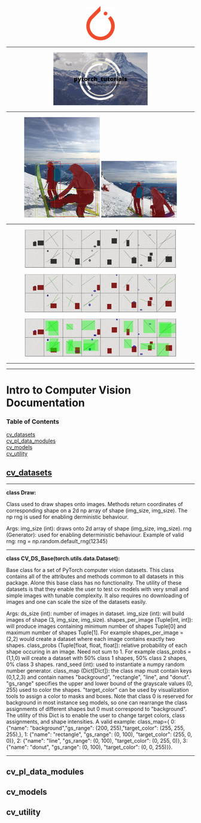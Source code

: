 <p align="center"><img width="15%" src="/images/logos/pytorch_logo.png" /></p>

--------------------------------------------------------------------------------

<p align="center"><img width="50%" src="/images/logos/pytorch_tutorials_logo_cv.png" /></p>

--------------------------------------------------------------------------------

<p align="center"><img width="40%" src="/images/intro_to_cv/mt_rainier_seg_0.JPG" />              <img width="40%" src="/images/intro_to_cv/mt_rainier_seg_1.JPG" /></p>

--------------------------------------------------------------------------------
<p align="center"><img width="80%" src="/images/intro_to_cv//mask_rcnn_ds.png" /></p>
<p align="center"><img width="80%" src="/images/intro_to_cv/maskrcnn_masks.png" /></p>
<p align="center"><img width="80%" src="/images/intro_to_cv/maskrcnn_bboxes.png" /></p>

--------------------------------------------------------------------------------


--------------------------------------------------------------------------------

# Intro to Computer Vision Documentation


### Table of Contents  
[cv_datasets](#datasets)  
[cv_pl_data_modules](#pl_data_modules)  
[cv_models](#models)  
[cv_utility](#utility)  


<a name="datasets"/>

## [cv_datasets](https://github.com/drewbyron/pytorch-tutorials/blob/main/pytorch_tutorials/intro_to_computer_vision/cv_datasets.py)

--- 
**class Draw:**

Class used to draw shapes onto images. Methods return coordinates of
corresponding shape on a 2d np array of shape (img_size, img_size).
The np rng is used for enabling derministic behaviour.

Args:
img_size (int): draws onto 2d array of shape (img_size, img_size).
rng (Generator): used for enabling deterministic behaviour. Example
    of valid rng: rng = np.random.default_rng(12345)

---
**class CV_DS_Base(torch.utils.data.Dataset):**

Base class for a set of PyTorch computer vision datasets. This class
contains all of the attributes and methods common to all datasets
in this package.
Alone this base class has no functionality. The utility of these datasets
is that they enable the user to test cv models with very small and
simple images with tunable complexity. It also requires no downloading
of images and one can scale the size of the datasets easily.

Args:
    ds_size (int): number of images in dataset.
    img_size (int): will build images of shape (3, img_size, img_size).
    shapes_per_image (Tuple[int, int]): will produce images containing
        minimum number of shapes Tuple[0] and maximum number of shapes
        Tuple[1]. For example shapes_per_image = (2,2) would create a
        dataset where each image contains exactly two shapes.
    class_probs (Tuple[float, float, float]): relative probability of
        each shape occuring in an image. Need not sum to 1. For example
        class_probs = (1,1,0) will create a dataset with 50% class 1
        shapes, 50% class 2 shapes, 0% class 3 shapes.
    rand_seed (int): used to instantiate a numpy random number generator.
    class_map (Dict[Dict]): the class map must contain keys (0,1,2,3)
        and contain names "background", "rectangle", "line", and "donut".
        "gs_range" specifies the upper and lower bound of the
        grayscale values (0, 255) used to color the shapes.
        "target_color" can be used by visualization tools to assign
        a color to masks and boxes. Note that class 0 is reserved for
        background in most instance seg models, so one can rearrange
        the class assignments of different shapes but 0 must correspond
        to "background". The utility of this Dict is to enable the user
        to change target colors, class assignments, and shape
        intensities. A valid example:
        class_map={
        0: {"name": "background","gs_range": (200, 255),"target_color": (255, 255, 255),},
        1: {"name": "rectangle", "gs_range": (0, 100), "target_color": (255, 0, 0)},
        2: {"name": "line", "gs_range": (0, 100), "target_color": (0, 255, 0)},
        3: {"name": "donut", "gs_range": (0, 100), "target_color": (0, 0, 255)}}.

---

<a name="pl_data_modules"/>

## cv_pl_data_modules

<a name="models"/>

## cv_models

<a name="utility"/>

## cv_utility

